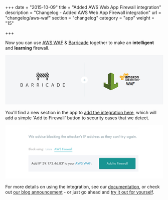 +++
date = "2015-10-09"
title = "Added AWS Web App Firewall integration"
description = "Changelog - Added AWS Web App Firewall integration"
url = "changelog/aws-waf"
section = "changelog"
category = "app"
weight = "15"

+++

Now you can use [AWS WAF](https://aws.amazon.com/waf/) & [Barricade](https://barricade.io/features) together to make an **intelligent** and **learning** firewall.

![../../src/img/using-barricade/15-awswaf.png](../../src/img/using-barricade/15-awswaf.png)

You'll find a new section in the app to [add the integration here](https://app.barricade.io/dashboard/settings/integration/aws_waf), which will add a simple 'Add to Firewall' button to security cases that we detect. 

![../../src/img/using-barricade/15-awswaf-08.png](../../src/img/using-barricade/15-awswaf-08.png)

For more details on using the integration, see our [documentation](../../using-barricade/#aws-waf-integration), or check out [our blog announcement](https://blog.barricade.io/introducing-our-new-amazon-web-application-firewall-integration/) - or just go ahead and [try it out for yourself](https://app.barricade.io/dashboard/settings/integration/aws_waf).